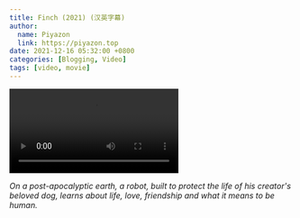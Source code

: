 ```yaml
---
title: Finch (2021) (汉英字幕)
author:
  name: Piyazon
  link: https://piyazon.top
date: 2021-12-16 05:32:00 +0800
categories: [Blogging, Video]
tags: [video, movie]
---
```



<video id="player" playsinline controls x-webkit-airplay data-poster="https://git.lug.ustc.edu.cn/flame3/images/-/raw/main/movie/fich.jpg"
  wxv="wxv_2181844280963629059" src="">
  <source src="" type="video/mp4" class="p1s1" size="1080" />
  <source src="" type="video/mp4" class="p1s2" size="720" />
  <source src="" type="video/mp4" class="p1s3" size="480" />

  <!-- Captions are optional -->
  <track kind="captions" label="English" src="https://piyazon.top/storage/assets/subtitles/finch-en.vtt" srclang="en"
    default />
  <track kind="captions" label="汉语" src="https://piyazon.top/storage/assets/subtitles/finch-cn.vtt" srclang="zh-CN" />
</video>

<script src="/assets/js/plyr/plyr.js"></script>
<script src="/assets/js/plyr/weixin-out.js"></script>

*On a post-apocalyptic earth, a robot, built to protect the life of his creator's beloved dog, learns about life, love, friendship and what it means to be human.*
